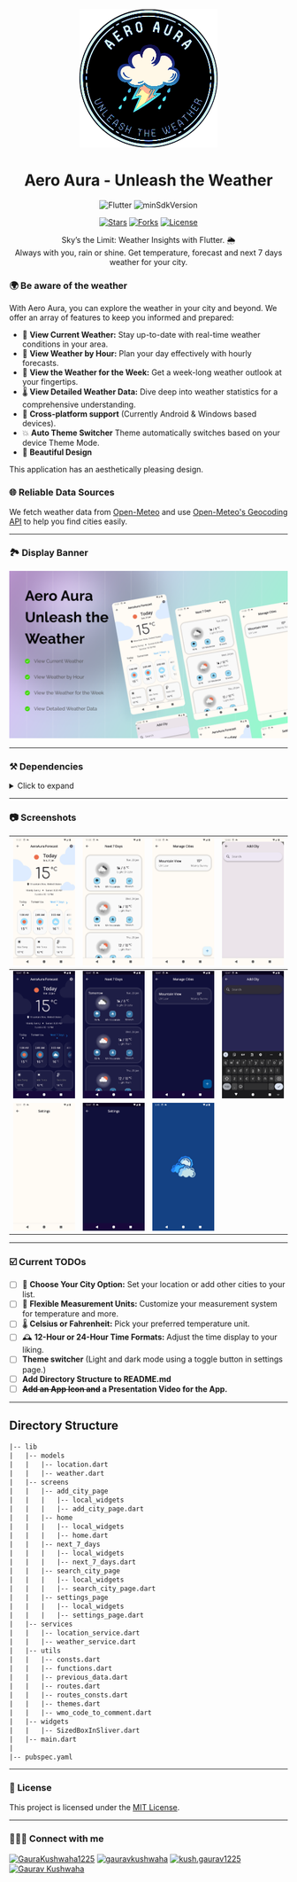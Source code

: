<div align="center">
   <img width="250" height="250" src="assets/images/circular_banner.png"/>
   <h1>Aero Aura - Unleash the Weather</h1>
</div>
<div align="center">

![Flutter](https://img.shields.io/badge/Platform-Flutter-blue)
![minSdkVersion](https://img.shields.io/badge/minSdkVersion-16-green.svg)

<p align='center'>
 <p align='center'>
    <a href='https://github.com/Gaurav-Kushwaha-1225/AeroAura/stargazers'><img alt='Stars' src='https://img.shields.io/github/stars/Gaurav-Kushwaha-1225/AeroAura?color=abc0d3'/></a>
    <a href='https://github.com/Gaurav-Kushwaha-1225/AeroAura/forks'><img alt='Forks' src='https://img.shields.io/github/forks/Gaurav-Kushwaha-1225/AeroAura?color=abc0d3'/></a>
    <a href='https://github.com/Gaurav-Kushwaha-1225/AeroAura/blob/master/LICENSE'><img alt='License' src='https://img.shields.io/github/license/Gaurav-Kushwaha-1225/AeroAura?color=abc0d3'/></a>
 </p>
</p>
</div>

<p align='center'> Sky’s the Limit: Weather Insights with Flutter. 🌦️<br> Always with you, rain or shine. Get temperature, forecast and next 7 days weather for your city. </p>

### 🌍 Be aware of the weather

With Aero Aura, you can explore the weather in your city and beyond. We offer an array of features to keep you informed and prepared:

- 🌟 **View Current Weather:** Stay up-to-date with real-time weather conditions in your area.
- 🌅 **View Weather by Hour:** Plan your day effectively with hourly forecasts.
- 📆 **View the Weather for the Week:** Get a week-long weather outlook at your fingertips.
- 🌡️ **View Detailed Weather Data:** Dive deep into weather statistics for a comprehensive understanding.
- 📲 **Cross-platform support** (Currently Android & Windows based devices).
- 💥 **Auto Theme Switcher** Theme automatically switches based on your device Theme Mode.
- 🎨 **Beautiful Design**

This application has an aesthetically pleasing design.

### 🌐 Reliable Data Sources

We fetch weather data from [Open-Meteo](https://open-meteo.com/en/docs) and use [Open-Meteo's Geocoding API](https://open-meteo.com/en/docs/geocoding-api) to help you find cities easily.

---

### 🏞️ Display Banner

<div align="center">
  <img src="assets/images/Figma Community.png" width="800"/>
</div>

---

### ⚒️ Dependencies

<details>
     <summary> Click to expand </summary>
     
* [http](https://pub.dev/packages/http)
* [geolocator](https://pub.dev/packages/geolocator)
* [geocoding](https://pub.dev/packages/geocoding)
* [intl](https://pub.dev/packages/intl)
* [go_router](https://pub.dev/packages/go_router)
* [page_transition](https://pub.dev/packages/page_transition)
     
</details>

---

### 📷 Screenshots

| <img src="assets/images/dashboard.png"/>      | <img src="assets/images/nextweek.png"/>      | <img src="assets/images/addcity.png"/>      | <img src="assets/images/searchcity.png"/>      |
| --------------------------------------------- | -------------------------------------------- | ------------------------------------------- | ---------------------------------------------- |
| <img src="assets/images/dashboard_dark.png"/> | <img src="assets/images/nextweek_dark.png"/> | <img src="assets/images/addcity_dark.png"/> | <img src="assets/images/searchcity_dark.png"/> |
| <img src="assets/images/setting.png"/>        | <img src="assets/images/setting_dark.png"/>  | <img src="assets/images/splash.png"/>       |

---

### ☑️ Current TODOs

- [ ] 🌆 **Choose Your City Option:** Set your location or add other cities to your list.
- [ ] 🧮 **Flexible Measurement Units:** Customize your measurement system for temperature and more.
- [ ] 🌡️ **Celsius or Fahrenheit:** Pick your preferred temperature unit.
- [ ] 🕰️ **12-Hour or 24-Hour Time Formats:** Adjust the time display to your liking.
- [ ] **Theme switcher** (Light and dark mode using a toggle button in settings page.)
- [ ] **Add Directory Structure to README.md**
- [ ] **~~Add an App Icon and~~ a Presentation Video for the App.**

---

## Directory Structure
  
```
|-- lib
|   |-- models
|   |   |-- location.dart
|   |   |-- weather.dart
|   |-- screens
|   |   |-- add_city_page
|   |   |   |-- local_widgets
|   |   |   |-- add_city_page.dart
|   |   |-- home
|   |   |   |-- local_widgets
|   |   |   |-- home.dart
|   |   |-- next_7_days
|   |   |   |-- local_widgets
|   |   |   |-- next_7_days.dart
|   |   |-- search_city_page
|   |   |   |-- local_widgets
|   |   |   |-- search_city_page.dart
|   |   |-- settings_page
|   |   |   |-- local_widgets
|   |   |   |-- settings_page.dart
|   |-- services
|   |   |-- location_service.dart
|   |   |-- weather_service.dart
|   |-- utils
|   |   |-- consts.dart
|   |   |-- functions.dart
|   |   |-- previous_data.dart
|   |   |-- routes.dart
|   |   |-- routes_consts.dart
|   |   |-- themes.dart
|   |   |-- wmo_code_to_comment.dart
|   |-- widgets
|   |   |-- SizedBoxInSliver.dart
|   |-- main.dart
|
|-- pubspec.yaml
```

---

### 📃 License

This project is licensed under the [MIT License](./LICENSE).

---

### 👨🏻‍💻 Connect with me

<p align="left">
   
<a href="https://twitter.com/GauravKush1225" target="blank"><img align="center" src="https://raw.githubusercontent.com/rahuldkjain/github-profile-readme-generator/master/src/images/icons/Social/twitter.svg" alt="GauraKushwaha1225" height="30" width="40" /></a>
<a href="https://www.linkedin.com/in/gaurav-kushwaha-330a39251/" target="blank"><img align="center" src="https://raw.githubusercontent.com/rahuldkjain/github-profile-readme-generator/master/src/images/icons/Social/linked-in-alt.svg" alt="gauravkushwaha" height="30" width="40" /></a>
<a href="https://www.instagram.com/kush.gaurav12/" target="blank"><img align="center" src="https://raw.githubusercontent.com/rahuldkjain/github-profile-readme-generator/master/src/images/icons/Social/instagram.svg" alt="kush.gaurav1225" height="30" width="40" /></a>
<a href="https://www.youtube.com/@gauravkushwaha7207" target="blank"><img align="center" src="https://raw.githubusercontent.com/rahuldkjain/github-profile-readme-generator/master/src/images/icons/Social/youtube.svg" alt="Gaurav Kushwaha" height="30" width="40" /></a>

</p>
